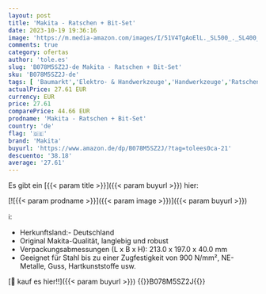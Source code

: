```yaml
---
layout: post
title: 'Makita - Ratschen + Bit-Set'
date: 2023-10-19 19:36:16
image: 'https://m.media-amazon.com/images/I/51V4TgAoElL._SL500_._SL400_.jpg'
comments: true
category: ofertas
author: 'tole.es'
slug: 'B078M5SZ2J-de Makita - Ratschen + Bit-Set'
sku: 'B078M5SZ2J-de'
tags: [ 'Baumarkt','Elektro- & Handwerkzeuge','Handwerkzeuge','Ratschenschlüssel-Sets','Steckschlüsseleinsätze & Steckschlüsselsätze','makita','🇩🇪', ]
actualPrice: 27.61 EUR
currency: EUR
price: 27.61
comparePrice: 44.66 EUR
prodname: 'Makita - Ratschen + Bit-Set'
country: 'de'
flag: '🇩🇪'
brand: 'Makita'
buyurl: 'https://www.amazon.de/dp/B078M5SZ2J/?tag=tolees0ca-21'
descuento: '38.18'
average: '27.61'
---
```


Es gibt ein [{{< param title >}}]({{< param buyurl >}}) hier:

[![{{< param prodname >}}]({{< param image >}})]({{< param buyurl >}})

ℹ️:

- Herkunftsland:- Deutschland
- Original Makita-Qualität, langlebig und robust
- Verpackungsabmessungen (L x B x H): 213.0 x 197.0 x 40.0 mm
- Geeignet für Stahl bis zu einer Zugfestigkeit von 900 N/mm², NE-Metalle, Guss, Hartkunststoffe usw.

[🛒 kauf es hier!!]({{< param buyurl >}})
{{<world>}}B078M5SZ2J{{</world>}}
